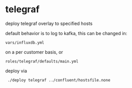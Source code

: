 # telegraf

deploy telegraf overlay to specified hosts 

default behavior is to log to kafka, this can be changed in:
  
    vars/influxdb.yml
    
on a per customer basis, or

    roles/telegraf/defaults/main.yml
    
deploy via

     ./deploy telegraf ../confluent/hostsfile.none
